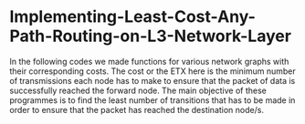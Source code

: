 # Implementing-Least-Cost-Any-Path-Routing-on-L3-Network-Layer

In the following codes we made functions for various network graphs with their corresponding costs.
The cost or the ETX here is the minimum number of transmissions each node has to make to ensure that the packet of data is successfully reached the forward node.
The main objective of these programmes is to find the least number of transitions that has to be made in order to ensure that the packet has reached the destination node/s.
